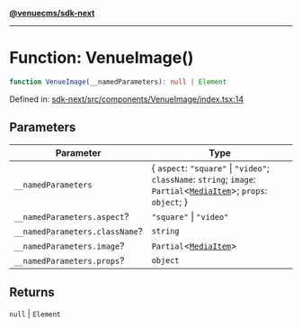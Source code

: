 [**@venuecms/sdk-next**](../Index.md)

***

# Function: VenueImage()

```ts
function VenueImage(__namedParameters): null | Element
```

Defined in: [sdk-next/src/components/VenueImage/index.tsx:14](https://github.com/venuecms/sdk/blob/9df621babf2d64de41bd45733e16986e94017e8a/packages/sdk-next/src/components/VenueImage/index.tsx#L14)

## Parameters

| Parameter | Type |
| ------ | ------ |
| `__namedParameters` | \{ `aspect`: `"square"` \| `"video"`; `className`: `string`; `image`: `Partial`\<[`MediaItem`](../type-aliases/MediaItem.md)\>; `props`: `object`; \} |
| `__namedParameters.aspect`? | `"square"` \| `"video"` |
| `__namedParameters.className`? | `string` |
| `__namedParameters.image`? | `Partial`\<[`MediaItem`](../type-aliases/MediaItem.md)\> |
| `__namedParameters.props`? | `object` |

## Returns

`null` \| `Element`
